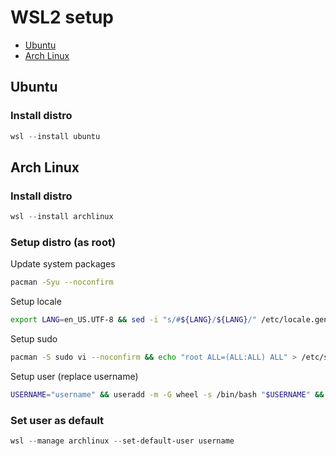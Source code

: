 # WSL2 setup

- [Ubuntu](#ubuntu)
- [Arch Linux](#arch-linux)

## Ubuntu

### Install distro

```powershell
wsl --install ubuntu
```

## Arch Linux

### Install distro

```powershell
wsl --install archlinux
```

### Setup distro (as root)

Update system packages

```bash
pacman -Syu --noconfirm
```

Setup locale

```bash
export LANG=en_US.UTF-8 && sed -i "s/#${LANG}/${LANG}/" /etc/locale.gen && locale-gen && echo "LANG=${LANG}" > /etc/locale.conf
```

Setup sudo

```bash
pacman -S sudo vi --noconfirm && echo "root ALL=(ALL:ALL) ALL" > /etc/sudoers && echo "%wheel ALL=(ALL:ALL) ALL" >> /etc/sudoers
```

Setup user (replace username)

```bash
USERNAME="username" && useradd -m -G wheel -s /bin/bash "$USERNAME" && passwd "$USERNAME"
```

### Set user as default

```powershell
wsl --manage archlinux --set-default-user username
```
